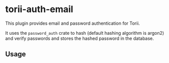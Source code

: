 # torii-auth-email

This plugin provides email and password authentication for Torii.

It uses the `password_auth` crate to hash (default hashing algorithm is argon2) and verify passwords and stores the
hashed password in the database.

## Usage

```rust


```
